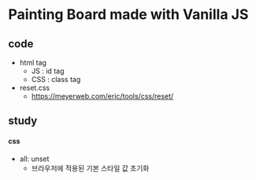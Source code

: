 # Painting Board made with Vanilla JS

## code

- html tag
  - JS : id tag
  - CSS : class tag
- reset.css
  - https://meyerweb.com/eric/tools/css/reset/

## study
#### css
- all: unset 
    - 브라우저에 적용된 기본 스타일 값 초기화